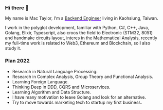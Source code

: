 ### Hi there 🖖

My name is Mac Taylor, I'm a <span style="text-decoration: underline;text-decoration-color: #7626f7;text-decoration-thickness: 15%;">Backend Engineer</span> living in Kaohsiung, Taiwan.

I work in the polyglot development, familiar with Python, C#, C++, Java, Golang, Elixir, Typescript, also croos the field to Electronic (STM32, 8051) and handmake circuits layout, interes in the Mathematical Analysis, recently my full-time work is related to Web3, Ethereum and Blockchain, so I also study it.

### Plan 2022

 - Research in Natural Language Processing.
 - Research in Complex Analysis, Group Theory and Functional Analysis.
 - Learning Foreign Language.
 - Thinking Deep in DDD, CQRS and Microservices.
 - Learning Algorithm and Data Structure.
 - I have many motivation to leave Golang and look for an alternative.
 - Try to move towards marketing tech to startup my first business.
